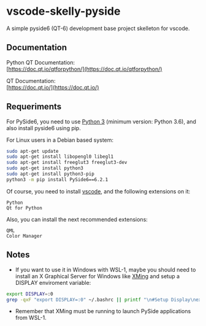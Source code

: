 # vscode-skelly-pyside

A simple pyside6 (QT-6) development base project skelleton for vscode.

## Documentation

Python QT Documentation:  
[https://doc.qt.io/qtforpython/](https://doc.qt.io/qtforpython/)

QT Documentation:  
[https://doc.qt.io/](https://doc.qt.io/)


## Requeriments

For PySide6, you need to use [Python 3](https://www.python.org/downloads/) (minimum version: Python 3.6), and also install pyside6 using pip.

For Linux users in a Debian based system:

```bash
sudo apt-get update
sudo apt-get install libopengl0 libegl1
sudo apt-get install freeglut3 freeglut3-dev
sudo apt-get install python3
sudo apt-get install python3-pip
python3 -m pip install PySide6==6.2.1
```

Of course, you need to install [vscode](https://code.visualstudio.com/download), and the following extensions on it:

```text
Python
Qt for Python
```

Also, you can install the next recommended extensions:

```text
QML
Color Manager
```

## Notes

- If you want to use it in Windows with WSL-1, maybe you should need to install an X Graphical Server for Windows like [XMing](https://sourceforge.net/projects/xming/) and setup a DISPLAY enviroment variable:

```bash
export DISPLAY=:0
grep -qxF "export DISPLAY=:0" ~/.bashrc || printf "\n#Setup Display\nexport DISPLAY=:0\n\n" >> ~/.bashrc
```

- Remember that XMing must be running to launch PySide applications from WSL-1.
